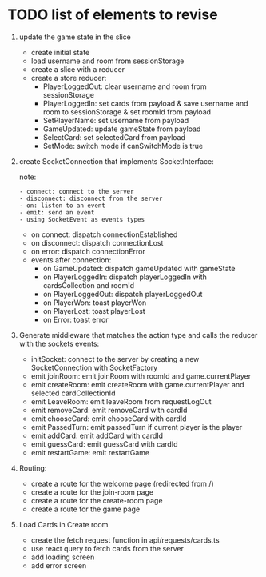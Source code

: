 # TODO list of elements to revise

1.  update the game state in the slice

    - create initial state
    - load username and room from sessionStorage
    - create a slice with a reducer
    - create a store reducer:
      - PlayerLoggedOut: clear username and room from sessionStorage
      - PlayerLoggedIn: set cards from payload & save username and room to sessionStorage & set roomId from payload
      - SetPlayerName: set username from payload
      - GameUpdated: update gameState from payload
      - SelectCard: set selectedCard from payload
      - SetMode: switch mode if canSwitchMode is true

2.  create SocketConnection that implements SocketInterface:

    note:

        - connect: connect to the server
        - disconnect: disconnect from the server
        - on: listen to an event
        - emit: send an event
        - using SocketEvent as events types

    - on connect: dispatch connectionEstablished
    - on disconnect: dispatch connectionLost
    - on error: dispatch connectionError
    - events after connection:
      - on GameUpdated: dispatch gameUpdated with gameState
      - on PlayerLoggedIn: dispatch playerLoggedIn with cardsCollection and roomId
      - on PlayerLoggedOut: dispatch playerLoggedOut
      - on PlayerWon: toast playerWon
      - on PlayerLost: toast playerLost
      - on Error: toast error

3.  Generate middleware that matches the action type and calls the reducer with the sockets events:

    - initSocket: connect to the server by creating a new SocketConnection with SocketFactory
    - emit joinRoom: emit joinRoom with roomId and game.currentPlayer
    - emit createRoom: emit createRoom with game.currentPlayer and selected cardCollectionId
    - emit LeaveRoom: emit leaveRoom from requestLogOut
    - emit removeCard: emit removeCard with cardId
    - emit chooseCard: emit chooseCard with cardId
    - emit PassedTurn: emit passedTurn if current player is the player
    - emit addCard: emit addCard with cardId
    - emit guessCard: emit guessCard with cardId
    - emit restartGame: emit restartGame

4.  Routing:

    - create a route for the welcome page (redirected from /)
    - create a route for the join-room page
    - create a route for the create-room page
    - create a route for the game page

5.  Load Cards in Create room

    - create the fetch request function in api/requests/cards.ts
    - use react query to fetch cards from the server
    - add loading screen
    - add error screen
